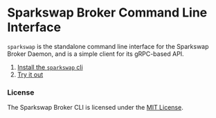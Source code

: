 Sparkswap Broker Command Line Interface
=======================================

`sparkswap` is the standalone command line interface for the Sparkswap Broker Daemon, and is a simple client for its gRPC-based API.

1. [Install the `sparkswap` cli](https://sparkswap.com/docs/getting-started/installation#install-the-cli)
2. [Try it out](https://sparkswap.com/docs/getting-started/first-use)

### License

The Sparkswap Broker CLI is licensed under the [MIT License](./LICENSE).